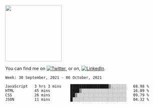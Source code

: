 <!-- ![visitors](https://visitor-badge.glitch.me/badge?page_id=page.id) -->

<img height="180em" src="https://github-readme-stats.vercel.app/api?username=alihernandez&show_icons=true&hide_border=true&&count_private=true&include_all_commits=true" />

<!-- Actual text -->

You can find me on [![Twitter][1.2]][1], or on, [![LinkedIn][2.2]][2].

<!-- Icons -->

[1.2]: http://i.imgur.com/wWzX9uB.png (twitter icon without padding)
[2.2]: https://raw.githubusercontent.com/MartinHeinz/MartinHeinz/master/linkedin-3-16.png (LinkedIn icon without padding)

<!-- Links to your social media accounts -->

[1]: https://twitter.com/phantomramen
[2]: https://www.linkedin.com/in/ali-hernandez-96b1b71a9/

<!--START_SECTION:waka-->
```text
Week: 30 September, 2021 - 06 October, 2021

JavaScript   3 hrs 3 mins    █████████████████▒░░░░░░░   68.98 % 
HTML         45 mins         ████▒░░░░░░░░░░░░░░░░░░░░   16.89 % 
CSS          26 mins         ██▒░░░░░░░░░░░░░░░░░░░░░░   09.79 % 
JSON         11 mins         █░░░░░░░░░░░░░░░░░░░░░░░░   04.32 % 
```
<!--END_SECTION:waka-->
